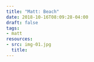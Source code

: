 ```yaml
---
title: "Matt: Beach"
date: 2018-10-16T08:09:28-04:00
draft: false
tags:
- matt
resources:
- src: img-01.jpg
  title: 
---
```

